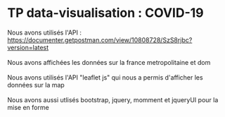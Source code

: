 <h1>TP data-visualisation : COVID-19</h1>

Nous avons utilisés l'API : <br>
https://documenter.getpostman.com/view/10808728/SzS8rjbc?version=latest
<br>
<br>
Nous avons affichées les données sur la france metropolitaine et dom
<br>
<br>
Nous avons utilisés l'API "leaflet js" qui nous a permis d'afficher les données sur la map
<br>
<br>
Nous avons aussi utlisés bootstrap, jquery, momment et jqueryUI pour la mise en forme
